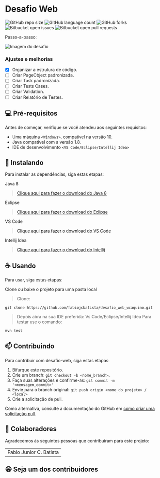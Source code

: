 # Desafio Web

![GitHub repo size](https://img.shields.io/github/repo-size/fabiojcbatista/desafio_web_wcaquino?style=for-the-badge)
![GitHub language count](https://img.shields.io/github/languages/count/fabiojcbatista/desafio_web_wcaquino?style=for-the-badge)
![GitHub forks](https://img.shields.io/github/forks/fabiojcbatista/desafio_web_wcaquino?style=for-the-badge)
![Bitbucket open issues](https://img.shields.io/bitbucket/issues/fabiojcbatista/desafio_web_wcaquino?style=for-the-badge)
![Bitbucket open pull requests](https://img.shields.io/bitbucket/pr-raw/fabiojcbatista/desafio_web_wcaquino?style=for-the-badge)

Passo-a-passo:

<img src="/desafio_web_wcaquino/src/main/resources/utils/desafio.png" alt="Imagem do desafio" title="Imagem do desafio">


### Ajustes e melhorias

- [x] Organizar a estrutura de código.
- [ ] Criar PageObject padronizada.
- [ ] Criar Task padronizada.
- [ ] Criar Tests Cases.
- [ ] Criar Validation.
- [ ] Criar Relatório de Testes.

## 💻 Pré-requisitos

Antes de começar, verifique se você atendeu aos seguintes requisitos:

- Uma máquina `<Windows>`. compatível na versão 10.
- Java compatível com a versão 1.8.
- IDE de desenvolvimento `<VS Code/Eclipse/Intellij Idea>`

## 🚀 Instalando

Para instalar as dependências, siga estas etapas:

Java 8

> [Clique aqui para fazer o download do Java 8](https://javadl.oracle.com/webapps/download/AutoDL?BundleId=246471_2dee051a5d0647d5be72a7c0abff270e)

Eclipse

> [Clique aqui para fazer o download do Eclipse](https://www.eclipse.org/downloads/)

VS Code

> [Clique aqui para fazer o download do VS Code](https://code.visualstudio.com/download)

Intellij Idea

> [Clique aqui para fazer o download do Intellij](https://www.jetbrains.com/pt-br/idea/download/)

## ☕ Usando

Para usar, siga estas etapas:

Clone ou baixe o projeto para uma pasta local

> Clone:

```
git clone https://github.com/fabiojcbatista/desafio_web_wcaquino.git
```

> Depois abra na sua IDE preferida: Vs Code/Eclipse/Intellij Idea
> Para testar use o comando:

```
mvn test
```

## 📫 Contribuindo

Para contribuir com desafio-web, siga estas etapas:

1. Bifurque este repositório.
2. Crie um branch: `git checkout -b <nome_branch>`.
3. Faça suas alterações e confirme-as: `git commit -m '<mensagem_commit>'`
4. Envie para o branch original: `git push origin <nome_do_projeto> / <local>`
5. Crie a solicitação de pull.

Como alternativa, consulte a documentação do GitHub em [como criar uma solicitação pull](https://help.github.com/en/github/collaborating-with-issues-and-pull-requests/creating-a-pull-request).

## 🤝 Colaboradores

Agradecemos às seguintes pessoas que contribuíram para este projeto:

<table>
  <tr>
    <td align="center">Fabio Junior C. Batista</td>

  </tr>
</table>

## 😄 Seja um dos contribuidores<br>